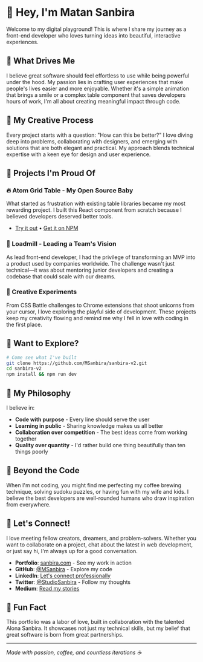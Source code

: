 # 👋 Hey, I'm Matan Sanbira

Welcome to my digital playground! This is where I share my journey as a front-end developer who loves turning ideas into beautiful, interactive experiences.

## 🌟 What Drives Me

I believe great software should feel effortless to use while being powerful under the hood. My passion lies in crafting user experiences that make people's lives easier and more enjoyable. Whether it's a simple animation that brings a smile or a complex table component that saves developers hours of work, I'm all about creating meaningful impact through code.

## 🎨 My Creative Process

Every project starts with a question: "How can this be better?" I love diving deep into problems, collaborating with designers, and emerging with solutions that are both elegant and practical. My approach blends technical expertise with a keen eye for design and user experience.

## 💫 Projects I'm Proud Of

### 🔥 Atom Grid Table - My Open Source Baby
What started as frustration with existing table libraries became my most rewarding project. I built this React component from scratch because I believed developers deserved better tools.
- [Try it out](https://agt.sanbira.com/) • [Get it on NPM](https://www.npmjs.com/package/@sanbira/atom-grid-table)

### 🧪 Loadmill - Leading a Team's Vision
As lead front-end developer, I had the privilege of transforming an MVP into a product used by companies worldwide. The challenge wasn't just technical—it was about mentoring junior developers and creating a codebase that could scale with our dreams.

### 🎨 Creative Experiments
From CSS Battle challenges to Chrome extensions that shoot unicorns from your cursor, I love exploring the playful side of development. These projects keep my creativity flowing and remind me why I fell in love with coding in the first place.

## 🚀 Want to Explore?

```bash
# Come see what I've built
git clone https://github.com/MSanbira/sanbira-v2.git
cd sanbira-v2
npm install && npm run dev
```

## 💭 My Philosophy

I believe in:
- **Code with purpose** - Every line should serve the user
- **Learning in public** - Sharing knowledge makes us all better
- **Collaboration over competition** - The best ideas come from working together
- **Quality over quantity** - I'd rather build one thing beautifully than ten things poorly

## 🌈 Beyond the Code

When I'm not coding, you might find me perfecting my coffee brewing technique, solving sudoku puzzles, or having fun with my wife and kids. I believe the best developers are well-rounded humans who draw inspiration from everywhere.

## 💌 Let's Connect!

I love meeting fellow creators, dreamers, and problem-solvers. Whether you want to collaborate on a project, chat about the latest in web development, or just say hi, I'm always up for a good conversation.

- **Portfolio**: [sanbira.com](https://sanbira.com) - See my work in action
- **GitHub**: [@MSanbira](https://github.com/MSanbira) - Explore my code
- **LinkedIn**: [Let's connect professionally](https://www.linkedin.com/in/matan-sanbira-695461109)
- **Twitter**: [@StudioSanbira](https://twitter.com/StudioSanbira) - Follow my thoughts
- **Medium**: [Read my stories](https://matan-sanbira.medium.com)

## 🎵 Fun Fact

This portfolio was a labor of love, built in collaboration with the talented Alona Sanbira. It showcases not just my technical skills, but my belief that great software is born from great partnerships.

---

*Made with passion, coffee, and countless iterations ☕*